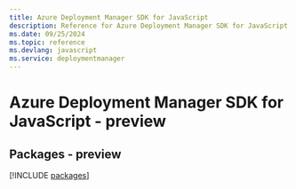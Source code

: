 ```yaml
---
title: Azure Deployment Manager SDK for JavaScript
description: Reference for Azure Deployment Manager SDK for JavaScript
ms.date: 09/25/2024
ms.topic: reference
ms.devlang: javascript
ms.service: deploymentmanager
---
```

# Azure Deployment Manager SDK for JavaScript - preview
## Packages - preview
[!INCLUDE [packages](deployment-manager-index.md)]